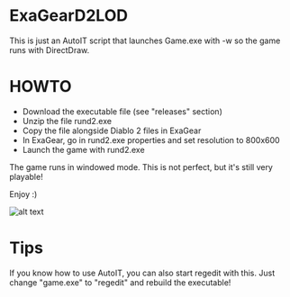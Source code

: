 # ExaGearD2LOD
This is just an AutoIT script that launches Game.exe with -w so the game runs with DirectDraw.
# HOWTO
- Download the executable file (see "releases" section)
- Unzip the file rund2.exe
- Copy the file alongside Diablo 2 files in ExaGear
- In ExaGear, go in rund2.exe properties and set resolution to 800x600
- Launch the game with rund2.exe

The game runs in windowed mode. This is not perfect, but it's still very playable!

Enjoy :)

![alt text](https://i.imgur.com/Q7Viedb.jpg "Diablo 2 1.14D on ExaGear")

# Tips
If you know how to use AutoIT, you can also start regedit with this. Just change "game.exe" to "regedit" and rebuild the executable!

